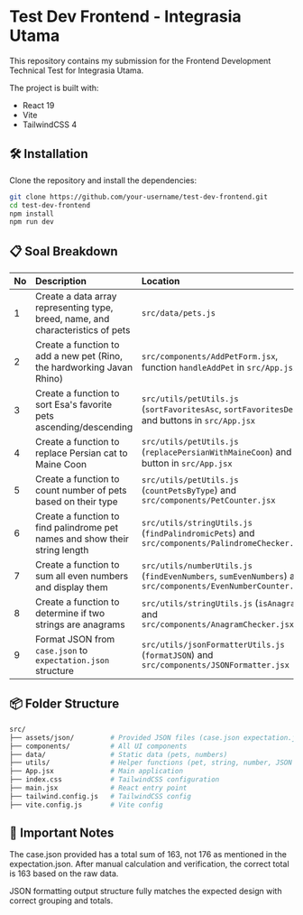 # Test Dev Frontend - Integrasia Utama

This repository contains my submission for the Frontend Development Technical Test for Integrasia Utama.

The project is built with:
- React 19
- Vite
- TailwindCSS 4

## 🛠 Installation

Clone the repository and install the dependencies:

```bash
git clone https://github.com/your-username/test-dev-frontend.git
cd test-dev-frontend
npm install
npm run dev
```

## 📋 Soal Breakdown

| No | Description | Location |
|:--|:------------|:---------|
| 1 | Create a data array representing type, breed, name, and characteristics of pets | `src/data/pets.js` |
| 2 | Create a function to add a new pet (Rino, the hardworking Javan Rhino) | `src/components/AddPetForm.jsx`, function `handleAddPet` in `src/App.jsx` |
| 3 | Create a function to sort Esa's favorite pets ascending/descending | `src/utils/petUtils.js` (`sortFavoritesAsc`, `sortFavoritesDesc`) and buttons in `src/App.jsx` |
| 4 | Create a function to replace Persian cat to Maine Coon | `src/utils/petUtils.js` (`replacePersianWithMaineCoon`) and button in `src/App.jsx` |
| 5 | Create a function to count number of pets based on their type | `src/utils/petUtils.js` (`countPetsByType`) and `src/components/PetCounter.jsx` |
| 6 | Create a function to find palindrome pet names and show their string length | `src/utils/stringUtils.js` (`findPalindromicPets`) and `src/components/PalindromeChecker.jsx` |
| 7 | Create a function to sum all even numbers and display them | `src/utils/numberUtils.js` (`findEvenNumbers`, `sumEvenNumbers`) and `src/components/EvenNumberCounter.jsx` |
| 8 | Create a function to determine if two strings are anagrams | `src/utils/stringUtils.js` (`isAnagram`) and `src/components/AnagramChecker.jsx` |
| 9 | Format JSON from `case.json` to `expectation.json` structure | `src/utils/jsonFormatterUtils.js` (`formatJSON`) and `src/components/JSONFormatter.jsx` |

## 📦 Folder Structure

```bash
src/
├── assets/json/         # Provided JSON files (case.json expectation.json)
├── components/          # All UI components
├── data/                # Static data (pets, numbers)
├── utils/               # Helper functions (pet, string, number, JSON formatting)
├── App.jsx              # Main application
├── index.css            # TailwindCSS configuration
├── main.jsx             # React entry point
├── tailwind.config.js   # TailwindCSS config
├── vite.config.js       # Vite config

```

## 📢 Important Notes
The case.json provided has a total sum of 163, not 176 as mentioned in the expectation.json. After manual calculation and verification, the correct total is 163 based on the raw data.

JSON formatting output structure fully matches the expected design with correct grouping and totals.
